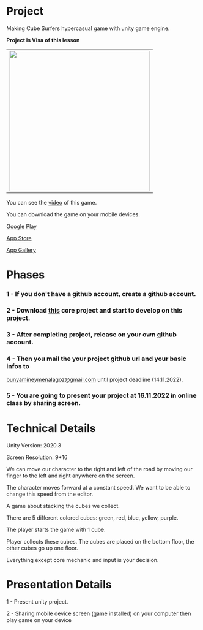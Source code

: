 
# Project

Making Cube Surfers hypercasual game with unity game engine.

**Project is Visa of this lesson**

<table>
  <tr>
    <td><img src="https://raw.githubusercontent.com/bunyamineymen/Lesson_DevelopingMobileGames/main/Project/ProjectCore/Assets/_Resources/ss1.png" width="367"></td>
  </tr>
 </table>

You can see the [video](https://www.youtube.com/watch?v=DsbDvYPWKc0&t=76s) of this game.

You can download the game on your mobile devices.

[Google Play](https://play.google.com/store/apps/details?id=com.Atinon.PassOver&hl=en&gl=US)

[App Store](https://apps.apple.com/tr/app/cube-surfer/id1499118002)

[App Gallery](https://appgallery.huawei.com/app/C104480997)


# Phases

### 1 - If you don't have a github account, create a github account.

### 2 - Download [this](https://github.com/bunyamineymen/Lesson_DevelopingMobileGames/tree/main/Project/ProjectCore) core project and start to develop on this project.

### 3 - After completing project, release on your own github account.

### 4 - Then you mail the your project github url and your basic infos to 
bunyamineymenalagoz@gmail.com until project deadline (14.11.2022).

### 5 - You are going to present your project at 16.11.2022 in online class by sharing screen.




# Technical Details

Unity Version: 2020.3

Screen Resolution: 9*16

We can move our character to the right and left of the road by moving our finger to the left and right anywhere on the screen.

The character moves forward at a constant speed. We want to be able to change this speed from the editor.

A game about stacking the cubes we collect.

There are 5 different colored cubes: green, red, blue, yellow, purple.

The player starts the game with 1 cube.

Player collects these cubes. The cubes are placed on the bottom floor, the other cubes go up one floor.

Everything except core mechanic and input is your decision.

# Presentation Details

 1 - Present unity project.

 2 - Sharing mobile device screen (game installed) on your computer then play game on your device 








